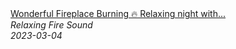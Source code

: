 <!--2024-01-14 01:04:00-->
<div class="yb">
  <a class="nodecor" href="/posts.html?relaks/wonderful_fireplace_burning_relaxing_night_with_cozy_fireplace_burning_and_crackling_fire_sounds">
    <img class="preview" data-videoid="zRO0KyhP4mQ" src="https://i.ytimg.com/vi/zRO0KyhP4mQ/hqdefault.jpg" align="middle" alt="">
  </a>
  <div class="inlbl text">
    <a class="nodecor" href="/posts.html?relaks/wonderful_fireplace_burning_relaxing_night_with_cozy_fireplace_burning_and_crackling_fire_sounds">Wonderful Fireplace Burning 🔥 Relaxing night with...</a><br>
    <i class="smaller2">Relaxing Fire Sound</i><br>
    <i class="smaller3">2023-03-04</i>
  </div>
</div>

